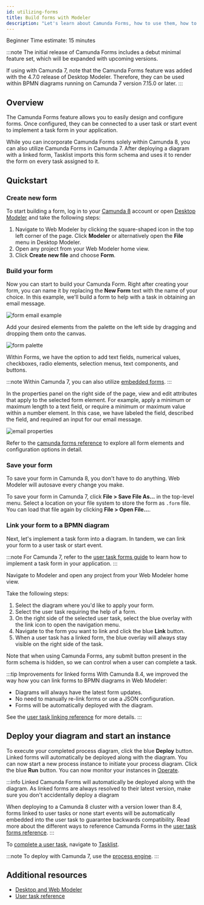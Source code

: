 ```yaml
---
id: utilizing-forms
title: Build forms with Modeler
description: "Let's learn about Camunda Forms, how to use them, how to model them with a diagram, and deploying."
---
```


<span class="badge badge--beginner">Beginner</span>
<span class="badge badge--medium">Time estimate: 15 minutes</span>

:::note
The initial release of Camunda Forms includes a debut minimal feature set, which will be expanded with upcoming versions.

If using with Camunda 7, note that the Camunda Forms feature was added with the 4.7.0 release of Desktop Modeler. Therefore, they can be used within BPMN diagrams running on Camunda 7 version 7.15.0 or later.
:::

## Overview

The Camunda Forms feature allows you to easily design and configure forms. Once configured, they can be connected to a user task or start event to implement a task form in your application.

While you can incorporate Camunda Forms solely within Camunda 8, you can also utilize Camunda Forms in Camunda 7. After deploying a diagram with a linked form, Tasklist imports this form schema and uses it to render the form on every task assigned to it.

## Quickstart

### Create new form

To start building a form, log in to your [Camunda 8](https://camunda.io) account or open [Desktop Modeler](/components/modeler/about-modeler.md) and take the following steps:

1. Navigate to Web Modeler by clicking the square-shaped icon in the top left corner of the page. Click **Modeler** or alternatively open the **File** menu in Desktop Modeler.
2. Open any project from your Web Modeler home view.
3. Click **Create new file** and choose **Form**.

### Build your form

Now you can start to build your Camunda Form. Right after creating your form, you can name it by replacing the **New Form** text with the name of your choice. In this example, we'll build a form to help with a task in obtaining an email message.

![form email example](./img/form-email-example.png)

Add your desired elements from the palette on the left side by dragging and dropping them onto the canvas.

![form palette](./img/form-palette.png)

Within Forms, we have the option to add text fields, numerical values, checkboxes, radio elements, selection menus, text components, and buttons.

:::note
Within Camunda 7, you can also utilize [embedded forms](https://docs.camunda.org/manual/latest/reference/forms/embedded-forms/).
:::

In the properties panel on the right side of the page, view and edit attributes that apply to the selected form element. For example, apply a minimum or maximum length to a text field, or require a minimum or maximum value within a number element. In this case, we have labeled the field, described the field, and required an input for our email message.

![email properties](./img/form-properties-email.png)

Refer to the [camunda forms reference](../components/modeler/forms/camunda-forms-reference.md) to explore all form elements and configuration options in detail.

### Save your form

To save your form in Camunda 8, you don't have to do anything. Web Modeler will autosave every change you make.

To save your form in Camunda 7, click **File > Save File As...** in the top-level menu. Select a location on your file system to store the form as `.form` file. You can load that file again by clicking **File > Open File...**.

### Link your form to a BPMN diagram

Next, let's implement a task form into a diagram. In tandem, we can link your form to a user task or start event.

:::note
For Camunda 7, refer to the [user task forms guide](https://docs.camunda.org/manual/latest/user-guide/task-forms/#camunda-forms) to learn how to implement a task form in your application.
:::

Navigate to Modeler and open any project from your Web Modeler home view.

Take the following steps:

1. Select the diagram where you'd like to apply your form.
2. Select the user task requiring the help of a form.
3. On the right side of the selected user task, select the blue overlay with the link icon to open the navigation menu.
4. Navigate to the form you want to link and click the blue **Link** button.
5. When a user task has a linked form, the blue overlay will always stay visible on the right side of the task.

Note that when using Camunda Forms, any submit button present in the form schema is hidden, so we can control when a user can complete a task.

:::tip Improvements for linked forms
With Camunda 8.4, we improved the way how you can link forms to BPMN diagrams in Web Modeler:

- Diagrams will always have the latest form updates.
- No need to manually re-link forms or use a JSON configuration.
- Forms will be automatically deployed with the diagram.

See the [user task linking reference](/components/modeler/web-modeler/advanced-modeling/user-task-linking.md#camunda-form-linked) for more details.
:::

## Deploy your diagram and start an instance

To execute your completed process diagram, click the blue **Deploy** button.
Linked forms will automatically be deployed along with the diagram.
You can now start a new process instance to initiate your process diagram.
Click the blue **Run** button.
You can now monitor your instances in [Operate](../components/operate/operate-introduction.md).

:::info
Linked Camunda Forms will automatically be deployed along with the diagram.
As linked forms are always resolved to their latest version, make sure you don't accidentally deploy a diagram

When deploying to a Camunda 8 cluster with a version lower than 8.4, forms linked to user tasks or none start events will be automatically embedded into the user task to guarantee backwards compatibility.
Read more about the different ways to reference Camunda Forms in the [user task forms reference](/components/modeler/bpmn/user-tasks/user-tasks.md#user-task-forms).
:::

To [complete a user task](./getting-started-orchestrate-human-tasks.md), navigate to [Tasklist](../components/tasklist/introduction-to-tasklist.md).

:::note
To deploy with Camunda 7, use the [process engine](https://docs.camunda.org/manual/7.16/user-guide/process-engine/).
:::

## Additional resources

- [Desktop and Web Modeler](/components/modeler/about-modeler.md)
- [User task reference](/components/modeler/bpmn/user-tasks/user-tasks.md)
